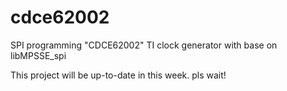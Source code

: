 # cdce62002
SPI programming "CDCE62002" TI clock generator with base on libMPSSE_spi

This project will be up-to-date in this week. pls wait!

